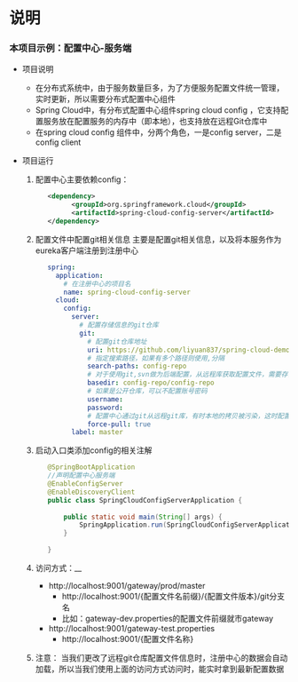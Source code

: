  # 说明
 
 ### 本项目示例：配置中心-服务端
 
 * 项目说明
    - 在分布式系统中，由于服务数量巨多，为了方便服务配置文件统一管理，实时更新，所以需要分布式配置中心组件
    - Spring Cloud中，有分布式配置中心组件spring cloud config ，它支持配置服务放在配置服务的内存中（即本地），也支持放在远程Git仓库中
    - 在spring cloud config 组件中，分两个角色，一是config server，二是config client
 
 
 * 项目运行
    1. 配置中心主要依赖config：
       ```xml
          <dependency>
                <groupId>org.springframework.cloud</groupId>
                <artifactId>spring-cloud-config-server</artifactId>
          </dependency>
       ```
    2. 配置文件中配置git相关信息
        主要是配置git相关信息，以及将本服务作为eureka客户端注册到注册中心
        ```yaml
           spring:
             application:
               # 在注册中心的项目名
               name: spring-cloud-config-server
             cloud:
               config:
                 server:
                   # 配置存储信息的git仓库
                   git:
                     # 配置git仓库地址
                     uri: https://github.com/liyuan837/spring-cloud-demo/
                     # 指定搜索路径，如果有多个路径则使用,分隔
                     search-paths: config-repo
                     # 对于使用git,svn做为后端配置，从远程库获取配置文件，需要存储到本地文件
                     basedir: config-repo/config-repo
                     # 如果是公开仓库，可以不配置账号密码
                     username:
                     password:
                     # 配置中心通过git从远程git库，有时本地的拷贝被污染，这时配置中心无法从远程库更新本地配置,设置force-pull=true，则强制从远程库中更新本地库
                     force-pull: true
                 label: master
        ```
    3. 启动入口类添加config的相关注解
        ```java
           @SpringBootApplication
           //声明配置中心服务端
           @EnableConfigServer
           @EnableDiscoveryClient
           public class SpringCloudConfigServerApplication {
           
               public static void main(String[] args) {
                   SpringApplication.run(SpringCloudConfigServerApplication.class, args);
               }
           
           }
        ```
    
    4. 访问方式：__
       - http://localhost:9001/gateway/prod/master
          - http://localhost:9001/{配置文件名前缀}/{配置文件版本}/git分支名
          - 比如：gateway-dev.properties的配置文件前缀就市gateway
       - http://localhost:9001/gateway-test.properties
          - http://localhost:9001/{配置文件名称}
    5. 注意：
        当我们更改了远程git仓库配置文件信息时，注册中心的数据会自动加载，所以当我们使用上面的访问方式访问时，能实时拿到最新配置数据
